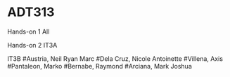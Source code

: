 # ADT313
Hands-on 1
All

Hands-on 2
IT3A

IT3B
#Austria, Neil Ryan Marc
#Dela Cruz, Nicole Antoinette
#Villena, Axis
#Pantaleon, Marko
#Bernabe, Raymond
#Arciana, Mark Joshua




